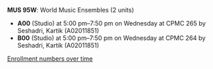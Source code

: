 **MUS 95W**: World Music Ensembles (2 units)

- **A00** (Studio) at 5:00 pm–7:50 pm on Wednesday at CPMC 265 by Seshadri, Kartik (A02011851)
- **B00** (Studio) at 5:00 pm–7:50 pm on Wednesday at CPMC 264 by Seshadri, Kartik (A02011851)

[Enrollment numbers over time](./MUS95W.tsv)
